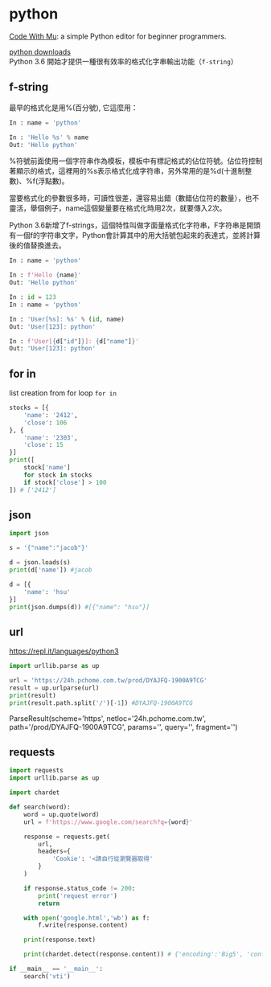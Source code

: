 # python

[Code With Mu](https://codewith.mu/): a simple Python editor for beginner programmers.

[python downloads](https://www.python.org/downloads/)  
Python 3.6 開始才提供一種很有效率的格式化字串輸出功能（`f-string`） 

## f-string

最早的格式化是用%(百分號), 它這麼用：

```py
In : name = 'python'

In : 'Hello %s' % name
Out: 'Hello python'
```

%符號前面使用一個字符串作為模板，模板中有標記格式的佔位符號。佔位符控制著顯示的格式，這裡用的%s表示格式化成字符串，另外常用的是%d(十進制整數)、%f(浮點數)。

當要格式化的參數很多時，可讀性很差，還容易出錯（數錯佔位符的數量），也不靈活，舉個例子，name這個變量要在格式化時用2次，就要傳入2次。

Python 3.6新增了f-strings，這個特性叫做字面量格式化字符串，F字符串是開頭有一個f的字符串文字，Python會計算其中的用大括號包起來的表達式，並將計算後的值替換進去。

```py
In : name = 'python'

In : f'Hello {name}'
Out: 'Hello python'
```

```py
In : id = 123
In : name = 'python'

In : 'User[%s]: %s' % (id, name)
Out: 'User[123]: python'
```

```py
In : f'User[{d["id"]}]: {d["name"]}'
Out: 'User[123]: python'
```

## for in

list creation from for loop `for in `  

```py
stocks = [{
    'name': '2412',
    'close': 106
}, {
    'name': '2303',
    'close': 15
}]
print([
    stock['name']
    for stock in stocks
    if stock['close'] > 100
]) # ['2412']
```

## json

```py
import json

s = '{"name":"jacob"}'

d = json.loads(s)
print(d['name']) #jacob

d = [{
    'name': 'hsu'
}]
print(json.dumps(d)) #[{"name": "hsu"}]
```

## url

https://repl.it/languages/python3

```py
import urllib.parse as up

url = 'https://24h.pchome.com.tw/prod/DYAJFQ-1900A9TCG'
result = up.urlparse(url)
print(result)
print(result.path.split('/')[-1]) #DYAJFQ-1900A9TCG
```

ParseResult(scheme='https', netloc='24h.pchome.com.tw', path='/prod/DYAJFQ-1900A9TCG', params='', query='', fragment='')

## requests 

```py
import requests
import urllib.parse as up

import chardet

def search(word):
    word = up.quote(word)
    url = f'https://www.google.com/search?q={word}'

    response = requests.get(
        url,
        headers={
            'Cookie': '<請自行從瀏覽器取得'
        }
    )

    if response.status_code != 200:
        print('request error')
        return

    with open('google.html','wb') as f:
        f.write(response.content)

    print(response.text)

    print(chardet.detect(response.content)) # {'encoding':'Big5', 'confidence':0.99, 'language':'Chinese'}

if __main__ == '__main__':
    search('vti')
```
